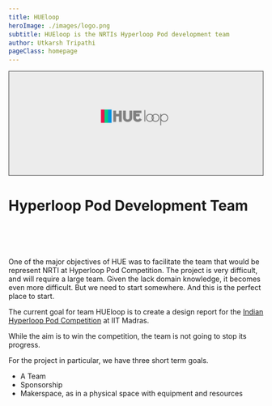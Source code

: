 ```yaml
---
title: HUEloop
heroImage: ./images/logo.png
subtitle: HUEloop is the NRTIs Hyperloop Pod development team 
author: Utkarsh Tripathi
pageClass: homepage
---
```

<center>
<img class="hueloop_hero" src="./cover.png">
<img class="hueloop_hero_mobile" src="./cover_mobile.png" width="250px">
</center>
<blogPage><h1 style="height:100px;">Hyperloop Pod Development Team</h1>

<p>

One of the major objectives of HUE was to facilitate the team that would be represent NRTI at Hyperloop Pod Competition. The project is very difficult, and will require a large team. Given the lack domain knowledge, it becomes even more difficult. But we need to start somewhere. And this is the perfect place to start.

The current goal for team HUEloop is to create a design report for the <a href="https://ihpc2020.web.app/">Indian Hyperloop Pod Competition</a> at IIT Madras. 

While the aim is to win the competition, the team is not going to stop its progress. 

For the project in particular, we have three short term goals.

- A Team
- Sponsorship
- Makerspace, as in a physical space with equipment and resources

</p>
</blogPage>



<style>
    .hueloop_hero{
        width: 100vw;
    }
    .hueloop_hero_mobile{
        display: none;
    }
    @media only screen and (max-width: 600px) {
        .hueloop_hero_mobile{
            margin-top: 20vh;
            display: block;
        }
        .hueloop_hero{
           display: none;
    }
    }
</style>

